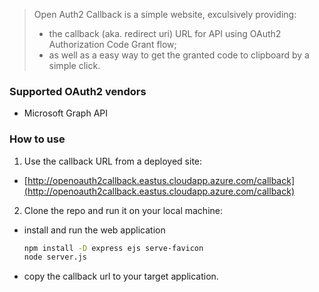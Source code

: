 > Open Auth2 Callback is a simple website, exculsively providing:
> - the callback (aka. redirect uri) URL for API using OAuth2 Authorization Code Grant flow;
> - as well as a easy way to get the granted code to clipboard by a simple click.

### Supported OAuth2 vendors
- Microsoft Graph API



### How to use

1. Use the callback URL from a deployed site:
- [http://openoauth2callback.eastus.cloudapp.azure.com/callback](http://openoauth2callback.eastus.cloudapp.azure.com/callback)



2. Clone the repo and run it on your local machine:
- install and run the web application
  
	```bash
	npm install -D express ejs serve-favicon
	node server.js
	```
- copy the callback url to your target application.